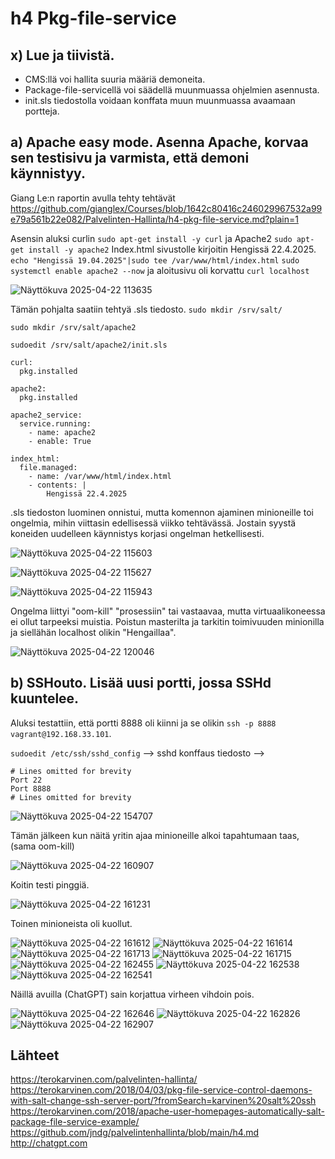 # h4 Pkg-file-service

## x) Lue ja tiivistä.
- CMS:llä voi hallita suuria määriä demoneita.
- Package-file-servicellä voi säädellä muunmuassa ohjelmien asennusta.
- init.sls tiedostolla voidaan konffata muun muunmuassa avaamaan portteja.

## a) Apache easy mode. Asenna Apache, korvaa sen testisivu ja varmista, että demoni käynnistyy.

Giang Le:n raportin avulla tehty tehtävät https://github.com/gianglex/Courses/blob/1642c80416c246029967532a99e79a561b22e082/Palvelinten-Hallinta/h4-pkg-file-service.md?plain=1

Asensin aluksi curlin ```sudo apt-get install -y curl``` ja Apache2 ```sudo apt-get install -y apache2```
Index.html sivustolle kirjoitin Hengissä 22.4.2025. ```echo "Hengissä 19.04.2025"|sudo tee /var/www/html/index.html```
```sudo systemctl enable apache2 --now``` ja aloitusivu oli korvattu ```curl localhost```

![Näyttökuva 2025-04-22 113635](https://github.com/user-attachments/assets/7bf6f718-89d2-495e-9e96-261756f6ed51)

Tämän pohjalta saatiin tehtyä .sls tiedosto. 
```sudo mkdir /srv/salt/```

```sudo mkdir /srv/salt/apache2```

```sudoedit /srv/salt/apache2/init.sls```

```
curl:
  pkg.installed

apache2:
  pkg.installed

apache2_service:
  service.running:
    - name: apache2
    - enable: True

index_html:
  file.managed:
    - name: /var/www/html/index.html
    - contents: |
        Hengissä 22.4.2025
```
.sls tiedoston luominen onnistui, mutta komennon ajaminen minioneille toi ongelmia, mihin viittasin edellisessä viikko tehtävässä. Jostain syystä koneiden uudelleen käynnistys korjasi ongelman hetkellisesti.


![Näyttökuva 2025-04-22 115603](https://github.com/user-attachments/assets/58e03761-1c31-4617-8268-b510d70172d5)

![Näyttökuva 2025-04-22 115627](https://github.com/user-attachments/assets/146fd6b3-7c11-45a5-b97a-5a479c703833)

 ![Näyttökuva 2025-04-22 115943](https://github.com/user-attachments/assets/723ed918-76f4-4c4f-8c8a-053ca7c6b2a8)

Ongelma liittyi "oom-kill" "prosessiin" tai vastaavaa, mutta virtuaalikoneessa ei ollut tarpeeksi muistia.
Poistun masterilta ja tarkitin toimivuuden minionilla ja siellähän localhost olikin "Hengaillaa".

![Näyttökuva 2025-04-22 120046](https://github.com/user-attachments/assets/a10ad985-ea46-47b7-9a25-4c4824450fd7)


## b) SSHouto. Lisää uusi portti, jossa SSHd kuuntelee.
Aluksi testattiin, että portti 8888 oli kiinni ja se olikin ```ssh -p 8888 vagrant@192.168.33.101```.

```sudoedit /etc/ssh/sshd_config``` --> sshd konffaus tiedosto --> 
```
# Lines omitted for brevity
Port 22
Port 8888
# Lines omitted for brevity
```

![Näyttökuva 2025-04-22 154707](https://github.com/user-attachments/assets/4dacd2ef-8ee4-476a-a092-24423cb9d1fc)

Tämän jälkeen kun näitä yritin ajaa minioneille alkoi tapahtumaan taas, (sama oom-kill)

![Näyttökuva 2025-04-22 160907](https://github.com/user-attachments/assets/fa90c8e4-e719-454c-a34d-df8d27af8de1)

Koitin testi pinggiä.

![Näyttökuva 2025-04-22 161231](https://github.com/user-attachments/assets/06dc99b5-633c-437b-bf40-0a911fe4e9a1)

Toinen minioneista oli kuollut.

![Näyttökuva 2025-04-22 161612](https://github.com/user-attachments/assets/8a7287e5-e711-4d3f-b48b-3b11ea1ff699)
![Näyttökuva 2025-04-22 161614](https://github.com/user-attachments/assets/8a4cdda9-e9cc-4e32-8cde-b47a94173106)
![Näyttökuva 2025-04-22 161713](https://github.com/user-attachments/assets/74d1d482-d3ce-4086-aba7-5b45f35f41c5)
![Näyttökuva 2025-04-22 161715](https://github.com/user-attachments/assets/4a0a9388-8ce8-4474-96c4-7bc3124e8c7b)
![Näyttökuva 2025-04-22 162455](https://github.com/user-attachments/assets/e37c0b90-c608-4c48-befe-1988a45e3aa6)
![Näyttökuva 2025-04-22 162538](https://github.com/user-attachments/assets/fb531935-6e78-4b28-84c0-1c0cb3fb8643)
![Näyttökuva 2025-04-22 162541](https://github.com/user-attachments/assets/2943202f-b51e-4b9c-a2d9-622ded05834a)

Näillä avuilla (ChatGPT) sain korjattua virheen vihdoin pois.

![Näyttökuva 2025-04-22 162646](https://github.com/user-attachments/assets/5435ad1e-3bc3-4526-8298-ca64402e8d73)
![Näyttökuva 2025-04-22 162826](https://github.com/user-attachments/assets/43cce057-b931-4481-a235-8cb5067764d0)
![Näyttökuva 2025-04-22 162907](https://github.com/user-attachments/assets/f690b12e-0992-4efd-8565-56c12040244e)

## Lähteet
https://terokarvinen.com/palvelinten-hallinta/
https://terokarvinen.com/2018/04/03/pkg-file-service-control-daemons-with-salt-change-ssh-server-port/?fromSearch=karvinen%20salt%20ssh
https://terokarvinen.com/2018/apache-user-homepages-automatically-salt-package-file-service-example/
https://github.com/jndg/palvelintenhallinta/blob/main/h4.md
http://chatgpt.com
